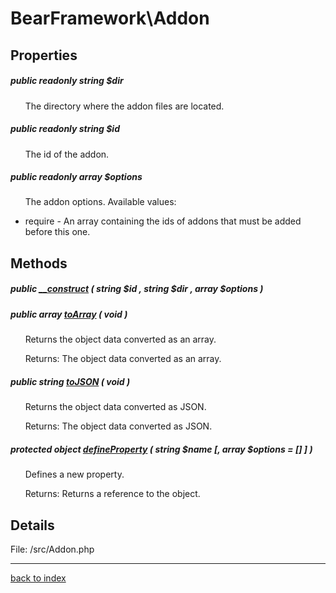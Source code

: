 # BearFramework\Addon

## Properties

##### public readonly string $dir

&nbsp;&nbsp;&nbsp;&nbsp;&nbsp;&nbsp;The directory where the addon files are located.

##### public readonly string $id

&nbsp;&nbsp;&nbsp;&nbsp;&nbsp;&nbsp;The id of the addon.

##### public readonly array $options

&nbsp;&nbsp;&nbsp;&nbsp;&nbsp;&nbsp;The addon options. Available values:
- require - An array containing the ids of addons that must be added before this one.

## Methods

##### public [__construct](bearframework.addon.__construct.method.md) ( string $id , string $dir , array $options )

##### public array [toArray](bearframework.addon.toarray.method.md) ( void )

&nbsp;&nbsp;&nbsp;&nbsp;&nbsp;&nbsp;Returns the object data converted as an array.

&nbsp;&nbsp;&nbsp;&nbsp;&nbsp;&nbsp;Returns: The object data converted as an array.

##### public string [toJSON](bearframework.addon.tojson.method.md) ( void )

&nbsp;&nbsp;&nbsp;&nbsp;&nbsp;&nbsp;Returns the object data converted as JSON.

&nbsp;&nbsp;&nbsp;&nbsp;&nbsp;&nbsp;Returns: The object data converted as JSON.

##### protected object [defineProperty](bearframework.addon.defineproperty.method.md) ( string $name [, array $options = [] ] )

&nbsp;&nbsp;&nbsp;&nbsp;&nbsp;&nbsp;Defines a new property.

&nbsp;&nbsp;&nbsp;&nbsp;&nbsp;&nbsp;Returns: Returns a reference to the object.

## Details

File: /src/Addon.php

---

[back to index](index.md)

